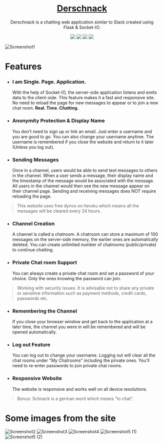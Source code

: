<h1 align="center">
  <a href="https://derschnack.herokuapp.com/">Derschnack</a>
</h1>
<p align="center">
Derschnack is a chatting web application similar to Slack created using Flask & Socket-IO.
</p>

<p align="center">
  <img src="https://img.shields.io/badge/Socket.io-010101?&style=for-the-badge&logo=Socket.io&logoColor=white" />
  <img src="https://img.shields.io/badge/JavaScript-323330?style=for-the-badge&logo=javascript&logoColor=F7DF1E" />
  <img src="https://img.shields.io/badge/Python-FFD43B?style=for-the-badge&logo=python&logoColor=darkgreen" />
  <img src="https://img.shields.io/badge/Flask-000000?style=for-the-badge&logo=flask&logoColor=white" />
</p>

![Screenshot1](https://user-images.githubusercontent.com/55903466/88714582-a54fcc00-d13a-11ea-916b-9927cd3ff574.jpg)

# Features
* ### I am Single. Page. Application.
  With the help of Socket-IO, the server-side application listens and emits data to the client-side. This feature makes it a fast and responsive site. No need to reload the page for new messages to appear or to join a new chat room. **Real. Time. Chatting.**
* ### Anonymity Protection & Display Name
  You don't need to sign up or link an email. Just enter a username and you are good to go. You can also change your username anytime. The username is remembered if you close the website and return to it later (Unless you log out).
* ### Sending Messages
  Once in a channel, users would be able to send text messages to others in the channel. When a user sends a message, their display name and the timestamp of the message would be associated with the message. All users in the channel would then see the new message appear on their channel page. Sending and receiving messages does NOT require reloading the page.
> This website uses free dynos on heroku which means all the messages will be cleared every 24 hours.
* ### Channel Creation
  A channel is called a chatroom. A chatroom can store a maximum of 100 messages on the server-side memory, the earlier ones are automatically deleted. You can create unlimited number of chatrooms (public/private) to continue chatting.
* ### Private Chat room Support
  You can always create a private chat room and set a password of your choice. Only the ones knowing the password can join.
> Working with security issues. It is advisable not to share any private or sensitive information such as payment methods, credit cards, passwords etc.
* ### Remembering the Channel
  If you close your browser window and get back to the application at a later time, the channel you were in will be remembered and will be opened automatically.
* ### Log out Feature
  You can log out to change your username. Logging out will clear all the chat rooms under "My Chatrooms" including the private ones. You'll need to re-enter passwords to join private chat rooms.
* ### Responsive Website
  The website is responsive and works well on all device resolutions.
 
> Bonus: Schnack is a german word which means "to chat".

# Some images from the site
![Screenshot2](https://user-images.githubusercontent.com/55903466/88714596-a8e35300-d13a-11ea-8cbd-6e2a1f6594d0.jpg)
![Screenshot3](https://user-images.githubusercontent.com/55903466/88714601-aa148000-d13a-11ea-8c3e-bbddcd64f5e8.jpg)
![Screenshot4](https://user-images.githubusercontent.com/55903466/88714603-aaad1680-d13a-11ea-9c72-9ea06d0a4ff6.jpg)
![Screenshot5 (1)](https://user-images.githubusercontent.com/55903466/88795930-7713d000-d1be-11ea-8703-0b8bb0d0a0a1.jpg)
![Screenshot5 (2)](https://user-images.githubusercontent.com/55903466/88795938-79762a00-d1be-11ea-86af-7591e2d8ca86.jpg)
